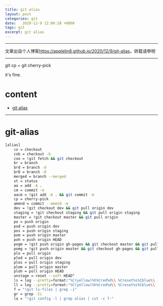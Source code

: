 ```yaml
---
title: git alias
layout: post
categories: git
date:   2020-12-9 12:06:28 +0800
tags: git
excerpt: git alias
---
```

--------------------
文章出自个人博客<https://applelin8.github.io/2020/12/9/git-alias>，转载请申明

------------------
git cp = git cherry-pick



it's fine.

# content <span id="home">

* [git alias](#1)

----------------------------

# git-alias <span id="1">



```bash
[alias]
    co = checkout
    cob = checkout -b
    coo = !git fetch && git checkout
    br = branch
    brd = branch -d
    brD = branch -D
    merged = branch --merged
    st = status
    aa = add -A .
    cm = commit -m
    aacm = !git add -A . && git commit -m
    cp = cherry-pick
    amend = commit --amend -m
    dev = !git checkout dev && git pull origin dev 
    staging = !git checkout staging && git pull origin staging
    master = !git checkout master && git pull origin
    po = push origin
    pod = push origin dev 
    pos = push origin staging
    pom = push origin master
    poh = push origin HEAD
    pogm = !git push origin gh-pages && git checkout master && git pull origin master && git rebase gh-pages && git push origin master && git checkout gh-pages
    pomg = !git push origin master && git checkout gh-pages && git pull origin gh-pages && git rebase master && git push origin gh-pages && git checkout master
    plo = pull origin
    plod = pull origin dev 
    plos = pull origin staging
    plom = pull origin master
    ploh = pull origin HEAD
    unstage = reset --soft HEAD^
    ls = log --pretty=format:"%C(yellow)%h%Cred%d\\ %Creset%s%Cblue\\ [%cn]\\ %Creset%ad" --date=short  --decorate
    ll = log --pretty=format:"%C(yellow)%h%Cred%d\\ %Creset%s%Cblue\\ [%cn]" --decorate --numstat
    f = "!git ls-files | grep -i" 
    gr = grep -Ii 
    la = "!git config -l | grep alias | cut -c 7-"
```




